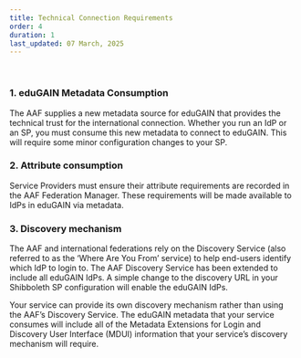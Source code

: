 ```yaml
---
title: Technical Connection Requirements
order: 4
duration: 1
last_updated: 07 March, 2025
---
```

<br>

### 1. eduGAIN Metadata Consumption

The AAF supplies a new metadata source for eduGAIN that provides the technical trust for the international connection. Whether you run an IdP or an SP, you must consume this new metadata to connect to eduGAIN. This will require some minor configuration changes to your SP.

### 2. Attribute consumption

Service Providers must ensure their attribute requirements are recorded in the AAF Federation Manager. These requirements will be made available to IdPs in eduGAIN via metadata.

### 3. Discovery mechanism

The AAF and international federations rely on the Discovery Service (also referred to as the ‘Where Are You From’ service) to help end-users identify which IdP to login to. The AAF Discovery Service has been extended to include all eduGAIN IdPs. A simple change to the discovery URL in your Shibboleth SP configuration will enable the eduGAIN IdPs.

Your service can provide its own discovery mechanism rather than using the AAF’s Discovery Service. The eduGAIN metadata that your service consumes will include all of the Metadata Extensions for Login and Discovery User Interface (MDUI) information that your service’s discovery mechanism will require.

